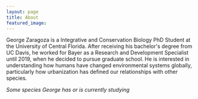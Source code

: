 ```yaml
---
layout: page
title: About
featured_image: 
---
```


George Zaragoza is a Integrative and Conservation Biology PhD Student at the University of Central Florida. After receiving his bachelor's degree from UC Davis, he worked for Bayer as a Research and Development Specialist until 2019, when he decided to pursue graduate school. He is interested in understanding how humans have changed environmental systems globally, particularly how urbanization has defined our relationships with other species.

*Some species George has or is currently studying*




